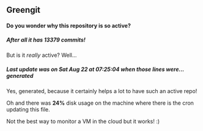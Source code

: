 ## Greengit

#### Do you wonder why this repository is so active?

##### After all it has 13379 commits!

But is it *really* active? Well...

##### Last update was on Sat Aug 22 at 07:25:04 when those lines were... generated

Yes, generated, because it certainly helps a lot to have such an active repo!

Oh and there was **24%** disk usage on the machine
where there is the cron updating this file.

Not the best way to monitor a VM in the cloud but it works! :)
